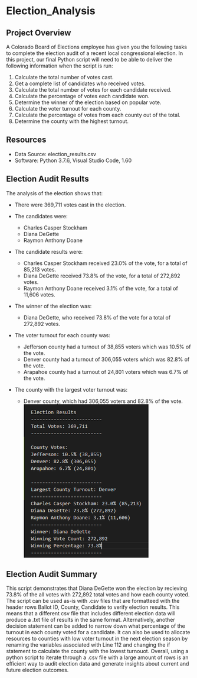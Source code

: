 # Election_Analysis

## Project Overview
A Colorado Board of Elections employee has given you the following tasks to complete the election audit of a recent local congressional election.
In this project, our final Python script will need to be able to deliver the following information when the script is run: 

1. Calculate the total number of votes cast.
2. Get a complete list of candidates who received votes.
3. Calculate the total number of votes for each candidate received.
4. Calculate the percentage of votes each candidate won.
5. Determine the winner of the election based on popular vote.
6. Calculate the voter turnout for each county.
7. Calculate the percentage of votes from each county out of the total.
8. Determine the county with the highest turnout.

## Resources
- Data Source: election_results.csv
- Software: Python 3.7.6, Visual Studio Code, 1.60

## Election Audit Results
The analysis of the election shows that:

- There were 369,711 votes cast in the election.

- The candidates were:

    - Charles Casper Stockham
    - Diana DeGette
    - Raymon Anthony Doane
- The candidate results were:

    - Charles Casper Stockham received 23.0% of the vote, for a total of 85,213 votes.
    - Diana DeGette received 73.8% of the vote, for a total of 272,892 votes.
    - Raymon Anthony Doane received 3.1% of the vote, for a total of 11,606 votes.

- The winner of the election was:

    - Diana DeGette, who received 73.8% of the vote for a total of 272,892 votes.

- The voter turnout for each county was:
    - Jefferson county had a turnout of 38,855 voters which was 10.5% of the vote.
    - Denver county had a turnout of 306,055 voters which was 82.8% of the vote.
    - Arapahoe county had a turnout of 24,801 voters which was 6.7% of the vote.

- The county with the largest voter turnout was:
    - Denver county, which had 306,055 voters and 82.8% of the vote.
![Image of Election Results .txt file](/resources/Election_Results.PNG)
## Election Audit Summary

This script demonstrates that Diana DeGette won the election by recieving 73.8% of the all votes with 272,892 total votes and how each county voted. The script can be used as-is with .csv files that are formatteed with the header rows Ballot ID, County, Candidate to verify election results. This means that a different csv file that includes different election data will produce a .txt file of results in the same format. Alternatively, another decision statement can be added to narrow down what percentage of the turnout in each county voted for a candidate. It can also be used to allocate resources to counties with low voter turnout in the next election season by renaming the variables associated with Line 112 and changing the if statement to calculate the county with the lowest turnouot. Overall, using a python script to iterate through a .csv file with a large amount of rows is an efficient way to audit election data and generate insights about current and future election outcomes.
